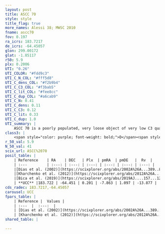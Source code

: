 ```yaml
---
layout: post
title: ASCC 70
style: style
title_flag: true
more_names: Alessi 38; MWSC 2010
fname: ascc70
fov: 0.197
ra_icrs: 183.7217
de_icrs: -64.45057
glon: 299.00172
glat: -1.85117
r50: 5.9
plx: 0.2006
UTI: "0.26"
UTI_COLOR: "#fdd9c3"
UTI_C_N_COL: "#fff5d8"
UTI_C_dens_COL: "#f2b9b4"
UTI_C_C3_COL: "#f3bab5"
UTI_C_lit_COL: "#fee8cc"
UTI_C_dup_COL: "#a6cab9"
UTI_C_N: 0.41
UTI_C_dens: 0.11
UTI_C_C3: 0.12
UTI_C_lit: 0.33
UTI_C_dup: 1.0
UTI_summary: |
    ASCC 70 is a poorly populated, very loose object of very low C3 quality. It is poorly studied in the literature, with no articles listed in the last 6 years.
class3: |
    <span style="color: purple; font-weight: bold;">D</span><span style="color: red; font-weight: bold;">C</span>
r_50_val: 5.9
N_50_val: 41
scix_url: ASCC%2070
posit_table: |
    | Reference    | RA    | DEC   | Plx  | pmRA  | pmDE   |  Rv  |
    | :---         | :---: | :---: | :---: | :---: | :---: | :---: |
    |[Dias et al. (2002)](https://scixplorer.org/abs/2002A%26A...389..871D) | 183.75 | -64.43 | -- | -4.99 | 1.2 | -10.44 |
    |[Kharchenko et al. (2012)](https://scixplorer.org/abs/2012A%26A...543A.156K) | 183.705 | -64.4 | -- | -6.0 | 0.31 | -- |
    |[Bica et al. (2019)](https://scixplorer.org/abs/2019AJ....157...12B) | 183.748 | -64.424 | -- | -- | -- | -- |
    | **UCC** |183.722 | -64.451 | 0.201 | -7.863 | 1.097 | -13.877 | 
cds_radec: 183.7217,-64.45057
carousel: UCC
fpars_table: |
    | Reference |  Values |
    | :---  |  :---:  |
    | [Dias et al. (2002)](https://scixplorer.org/abs/2002A%26A...389..871D) | `E(B-V)=0.35, Dist=2700.0, Age=6.92` |
    | [Kharchenko et al. (2012)](https://scixplorer.org/abs/2012A%26A...543A.156K) | `e_bv=0.468, distance=2652, log_age=6.92` |
shared_table: |
    
---
```

